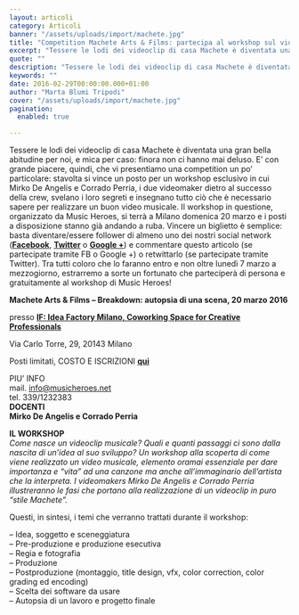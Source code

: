 ```yaml
---
layout: articoli
category: Articoli
banner: "/assets/uploads/import/machete.jpg"
title: "Competition Machete Arts & Films: partecipa al workshop sul videoclip di Machete!"
excerpt: "Tessere le lodi dei videoclip di casa Machete è diventata una gran bella abitudine per noi, e mica per caso: finora non ci hanno mai deluso. E’ con grande piacere, quindi, che vi presentiamo una competition un po’ particolare: stavolta si vince un posto per un workshop esclusivo in cui Mirko De Angelis e Corrado [&hellip"
quote: ""
description: "Tessere le lodi dei videoclip di casa Machete è diventata una gran bella abitudine per noi, e mica per caso: finora non ci hanno mai deluso. E’ con grande piacere, quindi, che vi presentiamo una competition un po’ particolare: stavolta si vince un posto per un workshop esclusivo in cui Mirko De Angelis e Corrado [&hellip"
keywords: ""
date: 2016-02-29T00:00:00.000+01:00
author: "Marta Blumi Tripodi"
cover: "/assets/uploads/import/machete.jpg"
pagination:
  enabled: true

---
```


[](https://hotmc.com/wp-content/uploads/2016/02/machete.jpg)

Tessere le lodi dei videoclip di casa Machete è diventata una gran bella abitudine per noi, e mica per caso: finora non ci hanno mai deluso. E’ con grande piacere, quindi, che vi presentiamo una competition un po’ particolare: stavolta si vince un posto per un workshop esclusivo in cui Mirko De Angelis e Corrado Perria, i due videomaker dietro al successo della crew, svelano i loro segreti e insegnano tutto ciò che è necessario sapere per realizzare un buon video musicale. Il workshop in questione, organizzato da Music Heroes, si terrà a Milano domenica 20 marzo e i posti a disposizione stanno già andando a ruba. Vincere un biglietto è semplice: basta diventare/essere follower di almeno uno dei nostri social network ([**Facebook**](https://www.facebook.com/hotmcmag "https://www.facebook.com/hotmcmag"), [**Twitter**](https://twitter.com/hotmcmag "https://twitter.com/hotmcmag") o **[Google +](https://plus.google.com/u/0/111205470567886985739/posts "https://plus.google.com/u/0/111205470567886985739/posts")**) e commentare questo articolo (se partecipate tramite FB o Google +) o retwittarlo (se partecipate tramite Twitter). Tra tutti coloro che lo faranno entro e non oltre lunedì 7 marzo a mezzogiorno, estrarremo a sorte un fortunato che parteciperà di persona e gratuitamente al workshop di Music Heroes!

**Machete Arts & Films – Breakdown: autopsia di una scena, 20 marzo 2016**

presso **[IF: Idea Factory Milano, Coworking Space for Creative Professionals](https://www.facebook.com/ideafactorymilano/)**

Via Carlo Torre, 29, 20143 Milano

Posti limitati, COSTO E ISCRIZIONI **[qui](http://musicheroes.bigcartel.com/product/20-03-2016-machete-art-films)**

PIU’ INFO  
mail. info@musicheroes.net  
tel. 339/1232383  
**DOCENTI**  
 **Mirko De Angelis e Corrado Perria**

**IL WORKSHOP**  
_Come nasce un videoclip musicale? Quali e quanti passaggi ci sono dalla nascita di un’idea al suo sviluppo? Un workshop alla scoperta di come viene realizzato un video musicale, elemento oramai essenziale per dare importanza e “vita” ad una canzone ma anche all’immaginario dell’artista che la interpreta. I videomakers Mirko De Angelis e Corrado Perria illustreranno le fasi che portano alla realizzazione di un videoclip in puro “stile Machete”._

Questi, in sintesi, i temi che verranno trattati durante il workshop:

– Idea, soggetto e sceneggiatura  
– Pre-produzione e produzione esecutiva  
– Regia e fotografia  
– Produzione  
– Postproduzione (montaggio, title design, vfx, color correction, color grading ed encoding)  
– Scelta dei software da usare  
– Autopsia di un lavoro e progetto finale